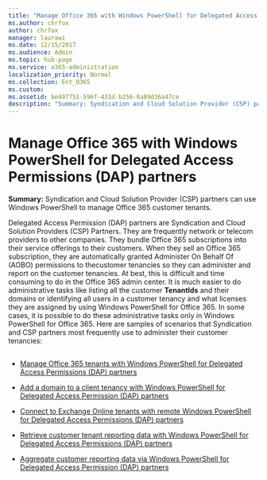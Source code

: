 ```yaml
---
title: "Manage Office 365 with Windows PowerShell for Delegated Access Permissions (DAP) partners"
ms.author: chrfox
author: chrfox
manager: laurawi
ms.date: 12/15/2017
ms.audience: Admin
ms.topic: hub-page
ms.service: o365-administration
localization_priority: Normal
ms.collection: Ent_O365
ms.custom: 
ms.assetid: be497751-596f-431d-b256-0a89d36a47ce
description: "Summary: Syndication and Cloud Solution Provider (CSP) partners can use Windows PowerShell to manage Office 365 customer tenants."
---
```


# Manage Office 365 with Windows PowerShell for Delegated Access Permissions (DAP) partners

 **Summary:** Syndication and Cloud Solution Provider (CSP) partners can use Windows PowerShell to manage Office 365 customer tenants.
  
Delegated Access Permission (DAP) partners are Syndication and Cloud Solution Providers (CSP) Partners. They are frequently network or telecom providers to other companies. They bundle Office 365 subscriptions into their service offerings to their customers. When they sell an Office 365 subscription, they are automatically granted Administer On Behalf Of (AOBO) permissions to thecustomer tenancies so they can administer and report on the customer tenancies. At best, this is difficult and time consuming to do in the Office 365 admin center. It is much easier to do administrative tasks like listing all the customer **TenantIds** and their domains or identifying all users in a customer tenancy and what licenses they are assigned by using Windows PowerShell for Office 365. In some cases, it is possible to do these administrative tasks only in Windows PowerShell for Office 365. Here are samples of scenarios that Syndication and CSP partners most frequently use to administer their customer tenancies:
  
## 

- [Manage Office 365 tenants with Windows PowerShell for Delegated Access Permissions (DAP) partners](manage-office-365-tenants-with-windows-powershell-for-delegated-access-permissio.md)
    
- [Add a domain to a client tenancy with Windows PowerShell for Delegated Access Permission (DAP) partners](add-a-domain-to-a-client-tenancy-with-windows-powershell-for-delegated-access-pe.md)
    
- [Connect to Exchange Online tenants with remote Windows PowerShell for Delegated Access Permissions (DAP) partners](connect-to-exchange-online-tenants-with-remote-windows-powershell-for-delegated.md)
    
- [Retrieve customer tenant reporting data with Windows PowerShell for Delegated Access Permissions (DAP) partners](retrieve-customer-tenant-reporting-data-with-windows-powershell-for-delegated-ac.md)
    
- [Aggregate customer reporting data via Windows PowerShell for Delegated Access Permission (DAP) partners](aggregate-customer-reporting-data-via-windows-powershell-for-delegated-access-pe.md)
    

